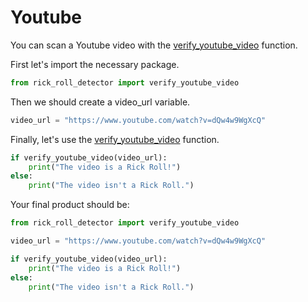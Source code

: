 # Youtube

You can scan a Youtube video with the [verify_youtube_video](/api/#rick_roll_detectorverify_youtube_videourl-str-true-or-none) function.

First let's import the necessary package.
```python
from rick_roll_detector import verify_youtube_video
```

Then we should create a video_url variable.
```python
video_url = "https://www.youtube.com/watch?v=dQw4w9WgXcQ"
```

Finally, let's use the [verify_youtube_video](/api/#rick_roll_detectorverify_youtube_videourl-str-true-or-none) function.
```python
if verify_youtube_video(video_url):
    print("The video is a Rick Roll!")
else:
    print("The video isn't a Rick Roll.")
```

Your final product should be:
```python
from rick_roll_detector import verify_youtube_video

video_url = "https://www.youtube.com/watch?v=dQw4w9WgXcQ"

if verify_youtube_video(video_url):
    print("The video is a Rick Roll!")
else:
    print("The video isn't a Rick Roll.")
```